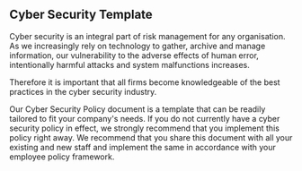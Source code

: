 ## Cyber Security Template
Cyber security is an integral part of risk management for any organisation. As we increasingly rely on technology to gather, archive and manage information, our vulnerability to the adverse effects of human error, intentionally harmful attacks and system malfunctions increases.

Therefore it is important that all firms become knowledgeable of the best practices in the cyber security industry.

Our Cyber Security Policy document is a template that can be readily tailored to fit your company's needs. If you do not currently have a cyber security policy in effect, we strongly recommend that you implement this policy right away. We recommend that you share this document with all your existing and new staff and implement the same in accordance with your employee policy framework.